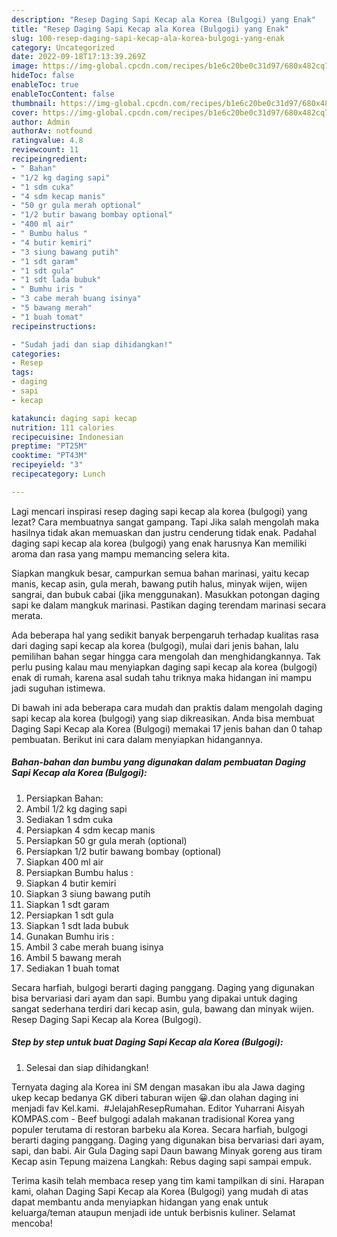 ```yaml
---
description: "Resep Daging Sapi Kecap ala Korea (Bulgogi) yang Enak"
title: "Resep Daging Sapi Kecap ala Korea (Bulgogi) yang Enak"
slug: 100-resep-daging-sapi-kecap-ala-korea-bulgogi-yang-enak
category: Uncategorized
date: 2022-09-18T17:13:39.269Z
image: https://img-global.cpcdn.com/recipes/b1e6c20be0c31d97/680x482cq70/daging-sapi-kecap-ala-korea-bulgogi-foto-resep-utama.jpg
hideToc: false
enableToc: true
enableTocContent: false
thumbnail: https://img-global.cpcdn.com/recipes/b1e6c20be0c31d97/680x482cq70/daging-sapi-kecap-ala-korea-bulgogi-foto-resep-utama.jpg
cover: https://img-global.cpcdn.com/recipes/b1e6c20be0c31d97/680x482cq70/daging-sapi-kecap-ala-korea-bulgogi-foto-resep-utama.jpg
author: Admin
authorAv: notfound
ratingvalue: 4.8
reviewcount: 11
recipeingredient:
- " Bahan"
- "1/2 kg daging sapi"
- "1 sdm cuka"
- "4 sdm kecap manis"
- "50 gr gula merah optional"
- "1/2 butir bawang bombay optional"
- "400 ml air"
- " Bumbu halus "
- "4 butir kemiri"
- "3 siung bawang putih"
- "1 sdt garam"
- "1 sdt gula"
- "1 sdt lada bubuk"
- " Bumhu iris "
- "3 cabe merah buang isinya"
- "5 bawang merah"
- "1 buah tomat"
recipeinstructions:

- "Sudah jadi dan siap dihidangkan!"
categories:
- Resep
tags:
- daging
- sapi
- kecap

katakunci: daging sapi kecap 
nutrition: 111 calories
recipecuisine: Indonesian
preptime: "PT25M"
cooktime: "PT43M"
recipeyield: "3"
recipecategory: Lunch

---
```



Lagi mencari inspirasi resep daging sapi kecap ala korea (bulgogi) yang lezat? Cara membuatnya sangat gampang. Tapi Jika salah mengolah maka hasilnya tidak akan memuaskan dan justru cenderung tidak enak. Padahal daging sapi kecap ala korea (bulgogi) yang enak harusnya Kan memiliki aroma dan rasa yang mampu memancing selera kita.


Siapkan mangkuk besar, campurkan semua bahan marinasi, yaitu kecap manis, kecap asin, gula merah, bawang putih halus, minyak wijen, wijen sangrai, dan bubuk cabai (jika menggunakan). Masukkan potongan daging sapi ke dalam mangkuk marinasi. Pastikan daging terendam marinasi secara merata.

Ada beberapa hal yang sedikit banyak berpengaruh terhadap kualitas rasa dari daging sapi kecap ala korea (bulgogi), mulai dari jenis bahan, lalu pemilihan bahan segar hingga cara mengolah dan menghidangkannya. Tak perlu pusing kalau mau menyiapkan daging sapi kecap ala korea (bulgogi) enak di rumah, karena asal sudah tahu triknya maka hidangan ini mampu jadi suguhan istimewa.


Di bawah ini ada beberapa cara mudah dan praktis dalam mengolah daging sapi kecap ala korea (bulgogi) yang siap dikreasikan. Anda bisa membuat Daging Sapi Kecap ala Korea (Bulgogi) memakai 17 jenis bahan dan 0 tahap pembuatan. Berikut ini cara dalam menyiapkan hidangannya.

<!--inarticleads1-->

##### Bahan-bahan dan bumbu yang digunakan dalam pembuatan Daging Sapi Kecap ala Korea (Bulgogi):

1. Persiapkan  Bahan:
1. Ambil 1/2 kg daging sapi
1. Sediakan 1 sdm cuka
1. Persiapkan 4 sdm kecap manis
1. Persiapkan 50 gr gula merah (optional)
1. Persiapkan 1/2 butir bawang bombay (optional)
1. Siapkan 400 ml air
1. Persiapkan  Bumbu halus :
1. Siapkan 4 butir kemiri
1. Siapkan 3 siung bawang putih
1. Siapkan 1 sdt garam
1. Persiapkan 1 sdt gula
1. Siapkan 1 sdt lada bubuk
1. Gunakan  Bumhu iris :
1. Ambil 3 cabe merah buang isinya
1. Ambil 5 bawang merah
1. Sediakan 1 buah tomat


Secara harfiah, bulgogi berarti daging panggang. Daging yang digunakan bisa bervariasi dari ayam dan sapi. Bumbu yang dipakai untuk daging sangat sederhana terdiri dari kecap asin, gula, bawang dan minyak wijen. Resep Daging Sapi Kecap ala Korea (Bulgogi). 

<!--inarticleads2-->

##### Step by step untuk buat Daging Sapi Kecap ala Korea (Bulgogi):


1. Selesai dan siap dihidangkan!

Ternyata daging ala Korea ini SM dengan masakan ibu ala Jawa daging ukep kecap bedanya GK diberi taburan wijen 😀.dan olahan daging ini menjadi fav Kel.kami. ️ ️#JelajahResepRumahan. Editor Yuharrani Aisyah KOMPAS.com - Beef bulgogi adalah makanan tradisional Korea yang populer terutama di restoran barbeku ala Korea. Secara harfiah, bulgogi berarti daging panggang. Daging yang digunakan bisa bervariasi dari ayam, sapi, dan babi. Air Gula Daging sapi Daun bawang Minyak goreng aus tiram Kecap asin Tepung maizena Langkah: Rebus daging sapi sampai empuk. 

Terima kasih telah membaca resep yang tim kami tampilkan di sini. Harapan kami, olahan Daging Sapi Kecap ala Korea (Bulgogi) yang mudah di atas dapat membantu anda menyiapkan hidangan yang enak untuk keluarga/teman ataupun menjadi ide untuk berbisnis kuliner. Selamat mencoba!
